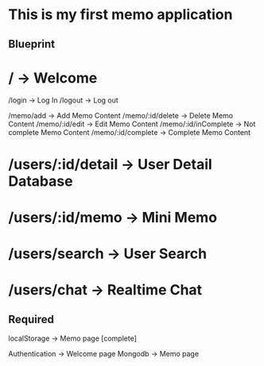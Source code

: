 # This is my first memo application

## Blueprint

<!-- globalRouter -->
# / -> Welcome
/login -> Log In
/logout -> Log out

<!-- memoRouter -->
/memo/add -> Add Memo Content
/memo/:id/delete -> Delete Memo Content
/memo/:id/edit -> Edit Memo Content
/memo/:id/inComplete -> Not complete Memo Content
/memo/:id/complete -> Complete Memo Content

<!-- userRouter -->
# /users/:id/detail -> User Detail Database
# /users/:id/memo -> Mini Memo
# /users/search -> User Search
# /users/chat -> Realtime Chat

## Required

localStorage -> Memo page [complete]

Authentication -> Welcome page
Mongodb -> Memo page